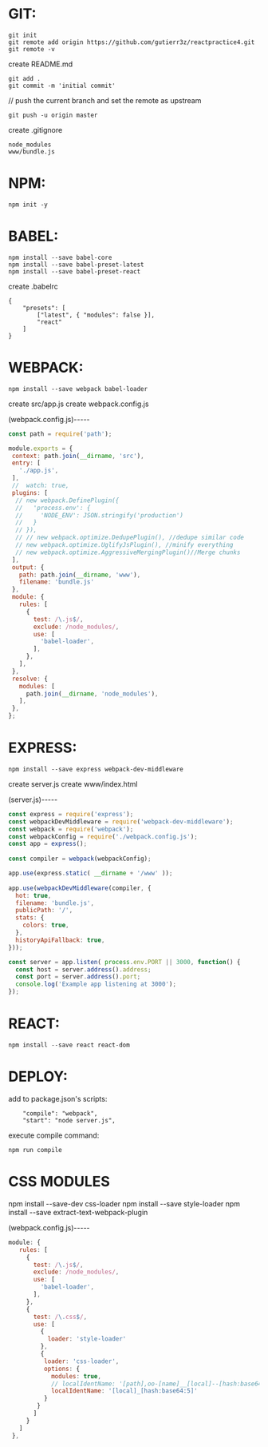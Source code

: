 

# GIT:
```
git init
git remote add origin https://github.com/gutierr3z/reactpractice4.git
git remote -v
```
create README.md
```
git add .
git commit -m 'initial commit'
```
// push the current branch and set the remote as upstream
```
git push -u origin master
```
create .gitignore
```
node_modules
www/bundle.js
```
# NPM:
```
npm init -y
```
# BABEL:
```
npm install --save babel-core
npm install --save babel-preset-latest
npm install --save babel-preset-react
```
create .babelrc
```
{
    "presets": [
        ["latest", { "modules": false }],
        "react"
    ]
}
```
# WEBPACK:
```
npm install --save webpack babel-loader
```
create src/app.js
create webpack.config.js



(webpack.config.js)-----
```javascript
const path = require('path');

module.exports = {
 context: path.join(__dirname, 'src'),
 entry: [
   './app.js',
 ],
 //  watch: true,
 plugins: [
  // new webpack.DefinePlugin({
  //   'process.env': {
  //     'NODE_ENV': JSON.stringify('production')
  //   }
  // }),
  // // new webpack.optimize.DedupePlugin(), //dedupe similar code 
  // new webpack.optimize.UglifyJsPlugin(), //minify everything
  // new webpack.optimize.AggressiveMergingPlugin()//Merge chunks
 ],
 output: {
   path: path.join(__dirname, 'www'),
   filename: 'bundle.js'
 },
 module: {
   rules: [
     {
       test: /\.js$/,
       exclude: /node_modules/,
       use: [
         'babel-loader',
       ],
     },
   ],
 },
 resolve: {
   modules: [
     path.join(__dirname, 'node_modules'),
   ],
 },
};
```
# EXPRESS:
```
npm install --save express webpack-dev-middleware
```
create server.js
create www/index.html

(server.js)-----
```javascript
const express = require('express');
const webpackDevMiddleware = require('webpack-dev-middleware');
const webpack = require('webpack');
const webpackConfig = require('./webpack.config.js');
const app = express();
 
const compiler = webpack(webpackConfig);

app.use(express.static( __dirname + '/www' ));
 
app.use(webpackDevMiddleware(compiler, {
  hot: true,
  filename: 'bundle.js',
  publicPath: '/',
  stats: {
    colors: true,
  },
  historyApiFallback: true,
}));

const server = app.listen( process.env.PORT || 3000, function() {
  const host = server.address().address;
  const port = server.address().port;
  console.log('Example app listening at 3000');
});
```
# REACT:
```
npm install --save react react-dom
```

# DEPLOY:

add to package.json's scripts:
```
    "compile": "webpack", 
    "start": "node server.js",
```

execute compile command:

```
npm run compile
```


# CSS MODULES

npm install --save-dev css-loader
npm install --save style-loader
npm install --save extract-text-webpack-plugin

(webpack.config.js)-----
```javascript
module: {
   rules: [
     {
       test: /\.js$/,
       exclude: /node_modules/,
       use: [
         'babel-loader',
       ],
     },
     {
       test: /\.css$/,
       use: [
         {
           loader: 'style-loader'
         },
         {
          loader: 'css-loader',
          options: {
            modules: true,
            // localIdentName: '[path],oo-[name]__[local]--[hash:base64:5]'
            localIdentName: '[local]_[hash:base64:5]'
          }
        }
       ]
     }
   ]
 },
 ```